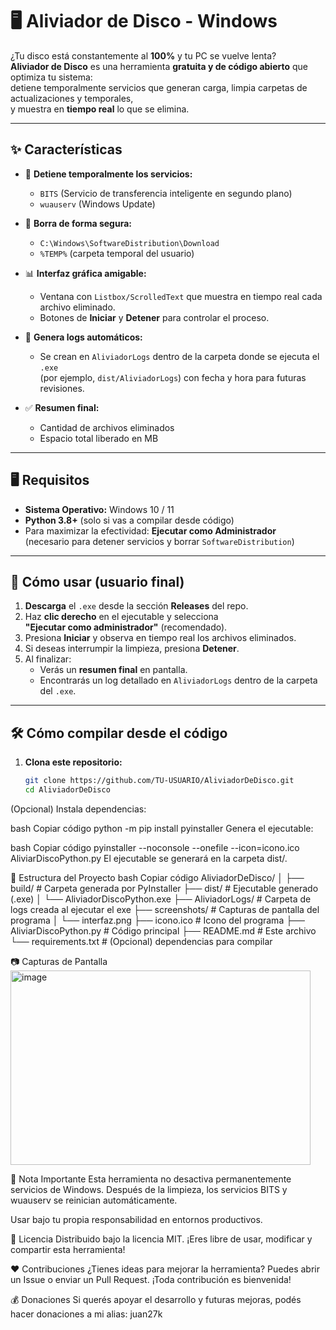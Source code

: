 # 🖥 Aliviador de Disco - Windows

¿Tu disco está constantemente al **100%** y tu PC se vuelve lenta?  
**Aliviador de Disco** es una herramienta **gratuita y de código abierto** que optimiza tu sistema:  
detiene temporalmente servicios que generan carga, limpia carpetas de actualizaciones y temporales,  
y muestra en **tiempo real** lo que se elimina.

---

## ✨ Características

- 🛑 **Detiene temporalmente los servicios:**
  - `BITS` (Servicio de transferencia inteligente en segundo plano)
  - `wuauserv` (Windows Update)

- 🧹 **Borra de forma segura:**
  - `C:\Windows\SoftwareDistribution\Download`
  - `%TEMP%` (carpeta temporal del usuario)

- 📊 **Interfaz gráfica amigable:**
  - Ventana con `Listbox/ScrolledText` que muestra en tiempo real cada archivo eliminado.
  - Botones de **Iniciar** y **Detener** para controlar el proceso.

- 💾 **Genera logs automáticos:**
  - Se crean en `AliviadorLogs` dentro de la carpeta donde se ejecuta el `.exe`  
    (por ejemplo, `dist/AliviadorLogs`) con fecha y hora para futuras revisiones.

- ✅ **Resumen final:**
  - Cantidad de archivos eliminados
  - Espacio total liberado en MB

---

## 🖥 Requisitos

- **Sistema Operativo:** Windows 10 / 11
- **Python 3.8+** (solo si vas a compilar desde código)
- Para maximizar la efectividad: **Ejecutar como Administrador**  
  (necesario para detener servicios y borrar `SoftwareDistribution`)

---

## 🚀 Cómo usar (usuario final)

1. **Descarga** el `.exe` desde la sección **Releases** del repo.
2. Haz **clic derecho** en el ejecutable y selecciona  
   **"Ejecutar como administrador"** (recomendado).
3. Presiona **Iniciar** y observa en tiempo real los archivos eliminados.
4. Si deseas interrumpir la limpieza, presiona **Detener**.
5. Al finalizar:
   - Verás un **resumen final** en pantalla.
   - Encontrarás un log detallado en `AliviadorLogs` dentro de la carpeta del `.exe`.

---

## 🛠 Cómo compilar desde el código

1. **Clona este repositorio:**
   ```bash
   git clone https://github.com/TU-USUARIO/AliviadorDeDisco.git
   cd AliviadorDeDisco
(Opcional) Instala dependencias:

bash
Copiar código
python -m pip install pyinstaller
Genera el ejecutable:

bash
Copiar código
pyinstaller --noconsole --onefile --icon=icono.ico AliviarDiscoPython.py
El ejecutable se generará en la carpeta dist/.

📂 Estructura del Proyecto
bash
Copiar código
AliviadorDeDisco/
│
├── build/                   # Carpeta generada por PyInstaller
├── dist/                    # Ejecutable generado (.exe)
│   └── AliviadorDiscoPython.exe
├── AliviadorLogs/           # Carpeta de logs creada al ejecutar el exe
├── screenshots/             # Capturas de pantalla del programa
│   └── interfaz.png
├── icono.ico                # Icono del programa
├── AliviarDiscoPython.py    # Código principal
├── README.md                # Este archivo
└── requirements.txt         # (Opcional) dependencias para compilar

📷 Capturas de Pantalla
<img width="480" height="311" alt="image" src="https://github.com/user-attachments/assets/ad32ba59-aaec-4c4b-8f26-92b4990e3dc4" />

📢 Nota Importante
Esta herramienta no desactiva permanentemente servicios de Windows.
Después de la limpieza, los servicios BITS y wuauserv se reinician automáticamente.

Usar bajo tu propia responsabilidad en entornos productivos.

📜 Licencia
Distribuido bajo la licencia MIT.
¡Eres libre de usar, modificar y compartir esta herramienta!

❤️ Contribuciones
¿Tienes ideas para mejorar la herramienta?
Puedes abrir un Issue o enviar un Pull Request.
¡Toda contribución es bienvenida!

💰 Donaciones
Si querés apoyar el desarrollo y futuras mejoras, podés hacer donaciones a mi alias:
juan27k
